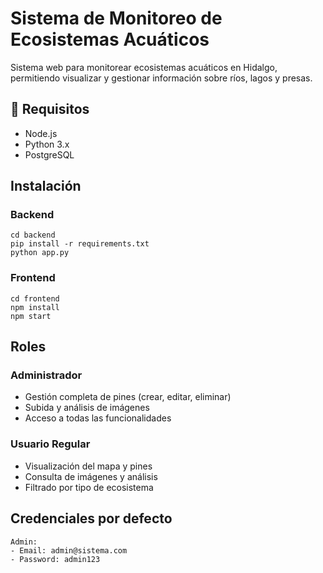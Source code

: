
# Sistema de Monitoreo de Ecosistemas Acuáticos

Sistema web para monitorear ecosistemas acuáticos en Hidalgo, permitiendo visualizar y gestionar información sobre ríos, lagos y presas.

## 🔧 Requisitos

- Node.js
- Python 3.x
- PostgreSQL

## Instalación

### Backend
```
cd backend
pip install -r requirements.txt
python app.py
```

### Frontend
```
cd frontend
npm install
npm start
```

## Roles

### Administrador
- Gestión completa de pines (crear, editar, eliminar)
- Subida y análisis de imágenes
- Acceso a todas las funcionalidades

### Usuario Regular
- Visualización del mapa y pines
- Consulta de imágenes y análisis
- Filtrado por tipo de ecosistema

## Credenciales por defecto

```
Admin:
- Email: admin@sistema.com
- Password: admin123
```
